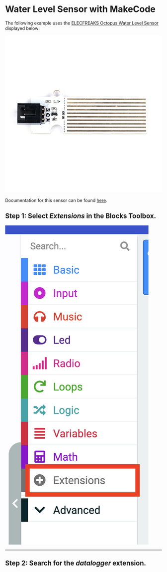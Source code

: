 # Water Level Sensor with MakeCode

The following example uses the [ELECFREAKS Octopus Water Level Sensor](https://www.elecfreaks.com/octopus-water-level-sensor.html) displayed below:

![octopus-waterlevel-sensor](assets/octopus-waterlevel-sensor.jpg)

Documentation for this sensor can be found [here](https://wiki.elecfreaks.com/en/microbit/sensor/octopus-sensors/sensor/octopus_ef04094).

## Step 1: Select *Extensions* in the Blocks Toolbox.

![Extensions Drawer](assets/makecode-extensions-01.png)  

---

## Step 2: Search for the *datalogger* extension.

